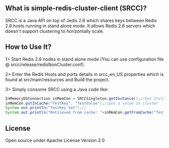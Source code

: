 ## What is simple-redis-cluster-client (SRCC)?
SRCC is a Java API on top of Jedis 2.6 which shares keys between Redis 2.8 hosts running in stand alone mode. It allows Redis 2.8 servers which doesn't support clustering to horizontally scale.

## How to Use It?
1> Start Redis 2.8 nodes in stand alone mode (You can use configuration file @ srcc/release/redisNonCluster.conf).

2> Enter the Redis Hosts and ports details in srcc_en_US.properties which is found at src/main/resources and Build the project.

3> Simply consome SRCC using a Java code like:

```java
InMemoryDSConnection inMemCon = SRCCSingleton.getInstance();//Get Instance and initialize cluster connection
inMemCon.putInCache("TestKey", "TestValue");//put a value in cluster
System.out.println("TestKey Set");//
System.out.println("Retrieved from cache: "+inMemCon.getFromCache("TestKey"));//get the value back from the cluster
```

## License
Open source under Apache License Version 2.0
